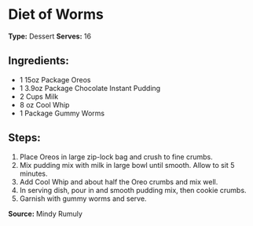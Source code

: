# Diet of Worms

**Type:** Dessert
**Serves:** 16

## Ingredients:
- 1 15oz Package Oreos
- 1 3.9oz Package Chocolate Instant Pudding
- 2 Cups Milk
- 8 oz Cool Whip
- 1 Package Gummy Worms

## Steps:
1. Place Oreos in large zip-lock bag and crush to fine crumbs.
2. Mix pudding mix with milk in large bowl until smooth. Allow to sit 5 minutes.
3. Add Cool Whip and about half the Oreo crumbs and mix well.
4. In serving dish, pour in and smooth pudding mix, then cookie crumbs.
5. Garnish with gummy worms and serve.

**Source:** Mindy Rumuly
